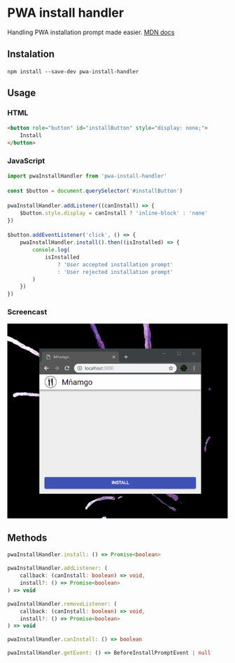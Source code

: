 # PWA install handler

Handling PWA installation prompt made easier. [MDN docs](https://developer.mozilla.org/en-US/docs/Web/API/Window/onbeforeinstallprompt)

## Instalation

`npm install --save-dev pwa-install-handler`

## Usage

### HTML

```html
<button role="button" id="installButton" style="display: none;">
	Install
</button>
```

### JavaScript

```javascript
import pwaInstallHandler from 'pwa-install-handler'

const $button = document.querySelector('#installButton')

pwaInstallHandler.addListener((canInstall) => {
	$button.style.display = canInstall ? 'inline-block' : 'none'
})

$button.addEventListener('click', () => {
	pwaInstallHandler.install().then((isInstalled) => {
		console.log(
			isInstalled
				? 'User accepted installation prompt'
				: 'User rejected installation prompt'
		)
	})
})
```

### Screencast

![Goodlok](screencast.gif)

## Methods

```typescript
pwaInstallHandler.install: () => Promise<boolean>
```

```typescript
pwaInstallHandler.addListener: (
	callback: (canInstall: boolean) => void,
	install?: () => Promise<boolean>
) => void
```

```typescript
pwaInstallHandler.removeListener: (
	callback: (canInstall: boolean) => void,
	install?: () => Promise<boolean>
) => void
```

```typescript
pwaInstallHandler.canInstall: () => boolean
```

```typescript
pwaInstallHandler.getEvent: () => BeforeInstallPromptEvent | null
```
